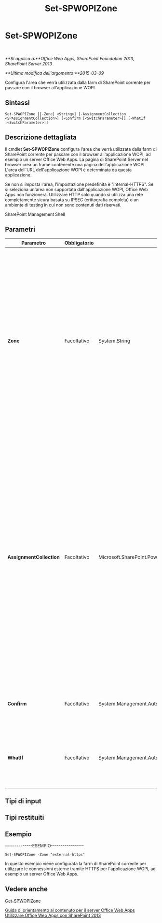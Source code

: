 ﻿---
title: Set-SPWOPIZone
TOCTitle: Set-SPWOPIZone
ms:assetid: bc751cc4-8ac8-45f7-b6ea-da6fcb5473ac
ms:mtpsurl: https://technet.microsoft.com/it-it/library/JJ219451(v=office.15)
ms:contentKeyID: 49652288
ms.date: 12/23/2017
mtps_version: v=office.15
ms.translationtype: HT
---

# Set-SPWOPIZone

 

_**Si applica a:**Office Web Apps, SharePoint Foundation 2013, SharePoint Server 2013_

_**Ultima modifica dell'argomento:**2015-03-09_

Configura l'area che verrà utilizzata dalla farm di SharePoint corrente per passare con il browser all'applicazione WOPI.

## Sintassi

    Set-SPWOPIZone [[-Zone] <String>] [-AssignmentCollection <SPAssignmentCollection>] [-Confirm [<SwitchParameter>]] [-WhatIf [<SwitchParameter>]]

## Descrizione dettagliata

Il cmdlet **Set-SPWOPIZone** configura l'area che verrà utilizzata dalla farm di SharePoint corrente per passare con il browser all'applicazione WOPI, ad esempio un server Office Web Apps. La pagina di SharePoint Server nel browser crea un frame contenente una pagina dell'applicazione WOPI. L'area dell'URL dell'applicazione WOPI è determinata da questa applicazione.

Se non si imposta l'area, l'impostazione predefinita è "internal-HTTPS". Se si seleziona un'area non supportata dall'applicazione WOPI, Office Web Apps non funzionerà. Utilizzare HTTP solo quando si utilizza una rete completamente sicura basata su IPSEC (crittografia completa) o un ambiente di testing in cui non sono contenuti dati riservati.

SharePoint Management Shell

## Parametri


<table>
<colgroup>
<col style="width: 25%" />
<col style="width: 25%" />
<col style="width: 25%" />
<col style="width: 25%" />
</colgroup>
<thead>
<tr class="header">
<th>Parametro</th>
<th>Obbligatorio</th>
<th>Tipo</th>
<th>Descrizione</th>
</tr>
</thead>
<tbody>
<tr class="odd">
<td><p><strong>Zone</strong></p></td>
<td><p>Facoltativo</p></td>
<td><p>System.String</p></td>
<td><p>Specifica l'area. Per un elenco di aree supportare dall'applicazione WOPI, eseguire <strong>Get-SPWOPIBinding</strong>.</p>
<p>Se si dispone di una farm di SharePoint interna ed esterna, specificare external. Se invece si dispone di una farm di SharePoint solo interna, specificare internal. Utilizzare HTTP solo quando si utilizza una rete completamente sicura basata su IPSEC (crittografia completa) o un ambiente di testing in cui non sono contenuti dati riservati. Le opzioni sono le seguenti:</p>
<p>- Internal-HTTP</p>
<p>- Internal-HTTPS</p>
<p>- External-HTTP</p>
<p>- External-HTTPS</p></td>
</tr>
<tr class="even">
<td><p><strong>AssignmentCollection</strong></p></td>
<td><p>Facoltativo</p></td>
<td><p>Microsoft.SharePoint.PowerShell.SPAssignmentCollection</p></td>
<td><p>Consente di gestire gli oggetti ai fini della corretta eliminazione dalla memoria. Oggetti quali <strong>SPWeb</strong> o <strong>SPSite</strong> richiedono quantità di memoria elevate e per utilizzarli negli script Windows PowerShell è necessario gestire la memoria in modo appropriato. Tramite l'oggetto <strong>SPAssignment</strong> è possibile assegnare oggetti a una variabile ed eliminarli quando è necessario liberare memoria. Gli oggetti <strong>SPWeb</strong>, <strong>SPSite</strong> o <strong>SPSiteAdministration</strong> utilizzati vengono automaticamente eliminati dalla memoria se non viene utilizzato un insieme di assegnazioni o il parametro <strong>Global</strong>.</p>
<div class="alert">

> [!NOTE]
> Quando viene utilizzato il parametro <STRONG>Global</STRONG> tutti gli oggetti vengono memorizzati nell'area di archiviazione globale. Se gli oggetti non vengono utilizzati immediatamente o eliminati dalla memoria tramite il comando <STRONG>Stop-SPAssignment</STRONG>, può verificarsi una condizione di memoria insufficiente.


</div></td>
</tr>
<tr class="odd">
<td><p><strong>Confirm</strong></p></td>
<td><p>Facoltativo</p></td>
<td><p>System.Management.Automation.SwitchParameter</p></td>
<td><p>Richiede la conferma prima di eseguire il comando. Per ulteriori informazioni, digitare il comando seguente: <strong>get-help about_commonparameters</strong>.</p></td>
</tr>
<tr class="even">
<td><p><strong>WhatIf</strong></p></td>
<td><p>Facoltativo</p></td>
<td><p>System.Management.Automation.SwitchParameter</p></td>
<td><p>Visualizza un messaggio che illustra gli effetti del comando anziché eseguire il comando. Per ulteriori informazioni, digitare il comando seguente: <strong>get-help about_commonparameters</strong>.</p></td>
</tr>
</tbody>
</table>


## Tipi di input

## Tipi restituiti

## Esempio

\--------------ESEMPIO-----------------

    Set-SPWOPIZone -Zone "external-https"

In questo esempio viene configurata la farm di SharePoint corrente per utilizzare le connessioni esterne tramite HTTPS per l'applicazione WOPI, ad esempio un server Office Web Apps.

## Vedere anche


[Get-SPWOPIZone](get-spwopizone.md)  


[Guida di orientamento al contenuto per il server Office Web Apps](content-roadmap-for-office-web-apps-server.md)  
[Utilizzare Office Web Apps con SharePoint 2013](use-office-web-apps-with-sharepoint-2013.md)  
  

[](use-office-web-apps-with-sharepoint-2013.md)

